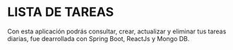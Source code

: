# LISTA DE TAREAS
Con esta aplicación podrás consultar, crear, actualizar y eliminar tus tareas diarias, fue dearrollada con Spring Boot, ReactJs y Mongo DB.

